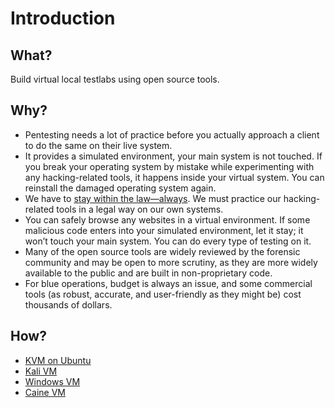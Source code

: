 # Introduction

## What?

Build virtual local testlabs using open source tools.

## Why?

* Pentesting needs a lot of practice before you actually approach a client to do the same on their live system.
* It provides a simulated environment, your main system is not touched. If you break your operating system by mistake while experimenting with any hacking-related tools, it happens inside your virtual system. You can reinstall the damaged operating system again.
* We have to [stay within the law—always](https://purple.tymyrddin.dev). We must practice our hacking-related tools in a legal way on our own systems.
* You can safely browse any websites in a virtual environment. If some malicious code enters into your simulated environment, let it stay; it won’t touch your main system. You can do every type of testing on it.
* Many of the open source tools are widely reviewed by the forensic community and may be open to more scrutiny, as they are more widely available to the public and are built in non-proprietary code.
* For blue operations, budget is always an issue, and some commercial tools (as robust, accurate, and user-friendly as they might be) cost thousands of dollars.

## How?

* [KVM on Ubuntu](kvm-ubuntu.md)
* [Kali VM](kali.md)
* [Windows VM](windows.md)
* [Caine VM](caine.md)
